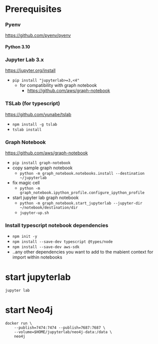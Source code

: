 # Prerequisites

### Pyenv
https://github.com/pyenv/pyenv
#### Python 3.10

### Jupyter Lab 3.x
https://jupyter.org/install
- `pip install "jupyterlab>=3,<4"`
  - for compatibility with graph notebook
    - https://github.com/aws/graph-notebook

### TSLab (for typescript)
https://github.com/yunabe/tslab
- `npm install -g tslab`
- `tslab install`

### Graph Notebook
https://github.com/aws/graph-notebook
- `pip install graph-notebook`
- copy sample graph notebook
  - `python -m graph_notebook.notebooks.install --destination ~/jupyterlab`
- fix magic cell
  - `python -m graph_notebook.ipython_profile.configure_ipython_profile`
- start jupyter lab graph notebook
  - `python -m graph_notebook.start_jupyterlab --jupyter-dir ~/notebook/destination/dir`
  - `jupyter-up.sh`

### Install typescript notebook dependencies
- `npm init -y`
- `npm install --save-dev typescript @types/node`
- `npm install --save-dev aws-sdk`
- ..any other dependencies you want to add to the mabient context for import within notebooks

# start jupyterlab
`jupyter lab`

# start Neo4j
```
docker run \
    --publish=7474:7474 --publish=7687:7687 \
    --volume=$HOME/jupyterlab/neo4j-data:/data \
    neo4j
```